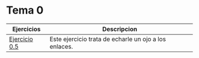 # Tema 0
|Ejercicios|Descripcion|
-----------|------------
[Ejercicio 0.5](Ejercicio_0_5)| Este ejercicio trata de echarle un ojo a los enlaces.
